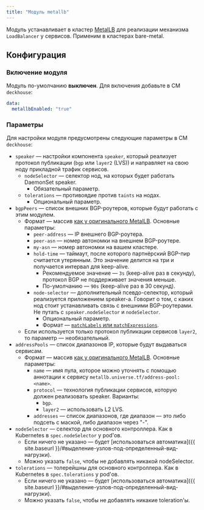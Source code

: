 ```yaml
---
title: "Модуль metallb"
---
```


Модуль устанавливает в кластер [MetalLB](https://metallb.universe.tf/) для реализации механизма `LoadBalancer` у сервисов. Применим в кластерах bare-metal.

Конфигурация
------------

### Включение модуля

Модуль по-умолчанию **выключен**. Для включения добавьте в CM `deckhouse`:

```yaml
data:
  metallbEnabled: "true"
```

### Параметры

Для настройки модуля предусмотрены следующие параметры в CM `deckhouse`:

* `speaker` — настройки компонента `speaker`, который реализует протокол публикации (`bgp` или `layer2` (LVS)) и направляет на свою ноду прикладной трафик сервисов.
    * `nodeSelector` — селектор нод, на которых будет работать DaemonSet speaker.
        * Обязательный параметр.
    * `tolerations` — противоядие против `taints` на нодах.
        * Опциональный параметр.
* `bgpPeers` — список внешних BGP-роутеров, которые будут работать с этим модулем.
    * Формат — массив [как у оригинального MetalLB](https://metallb.universe.tf/configuration/#bgp-configuration). Основные параметры:
        * `peer-address` — IP внешнего BGP-роутера.
        * `peer-asn` — номер автономки на внешнем BGP-роутере.
        * `my-asn` — номер автономки на вашем кластере.
        * `hold-time` — таймаут, после которого партнёрский BGP-пир считается утерянным. Это значение делится на три и получается интервал для keep-alive.
            * Рекомендуемое значение — `3s` (keep-alive раз в секунду), протокол BGP не поддерживает значения меньше.
            * По-умолчанию — `90s` (keep-alive раз в 30 секунд).
        * `node-selector` — дополнительный псевдо-селектор, который реализуется приложением speaker-а. Говорит о том, с каких нод стоит устанавливать связь с внешними BGP-роутерами. Не путать с `speaker.nodeSelector` и  `nodeSelector`.
            * Опциональный параметр.
            * Формат — [`matchLabels` или `matchExpressions`](https://kubernetes.io/docs/concepts/overview/working-with-objects/labels/#resources-that-support-set-based-requirements).
    * Если используется только протокол публикации сервисов `layer2`, то параметр — необязательный.
* `addressPools` — список диапазонов IP, которые будут выдаваться сервисам.
    * Формат — массив [как у оригинального MetalLB](https://metallb.universe.tf/configuration/#advanced-address-pool-configuration). Основные параметры:
        * `name` — имя пула, которое можно уточнять с помощью аннотации к сервису `metallb.universe.tf/address-pool: <name>`.
        * `protocol` — технология публикации сервисов, которую должен реализовать speaker. Варианты:
            * `bgp`.
            * `layer2` — использовать L2 LVS.
        * `addresses` — список диапазонов, где диапазон — это либо подсеть с маской, либо диапазон через "-".
* `nodeSelector` — селектор для основного контроллера. Как в Kubernetes в `spec.nodeSelector` у pod'ов.
    * Если ничего не указано — будет [использоваться автоматика]({{ site.baseurl }}/#выделение-узлов-под-определенный-вид-нагрузки).
    * Можно указать `false`, чтобы не добавлять никакой nodeSelector.
* `tolerations` — толерейшны для основного контроллера. Как в Kubernetes в `spec.tolerations` у pod'ов.
    * Если ничего не указано — будет [использоваться автоматика]({{ site.baseurl }}/#выделение-узлов-под-определенный-вид-нагрузки).
    * Можно указать `false`, чтобы не добавлять никакие toleration'ы.
